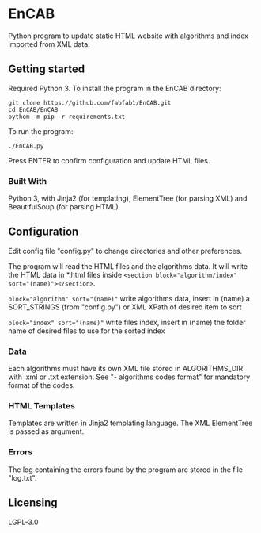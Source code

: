 # EnCAB

Python program to update static HTML website with algorithms and index imported from XML data.


## Getting started

Required Python 3.
To install the program in the EnCAB directory:
```shell
git clone https://github.com/fabfab1/EnCAB.git
cd EnCAB/EnCAB
pythom -m pip -r requirements.txt

```

To run the program:
```shell
./EnCAB.py
```

Press ENTER to confirm configuration and update HTML files.


### Built With

Python 3, with Jinja2 (for templating), ElementTree (for parsing XML) and BeautifulSoup (for parsing HTML).


## Configuration

Edit config file "config.py" to change directories and other preferences.

The program will read the HTML files and the algorithms data.
It will write the HTML data in *.html files inside ```<section block="algorithm/index" sort="(name)"></section>```.

```block="algorithm" sort="(name)"``` write algorithms data, insert in (name) a SORT_STRINGS (from "config.py") or XML XPath of desired item to sort

```block="index" sort="(name)"``` write files index, insert in (name) the folder name of desired files to use for the sorted index

### Data

Each algorithms must have its own XML file stored in ALGORITHMS_DIR with .xml or .txt extension.
See "- algorithms codes format" for mandatory format of the codes.

### HTML Templates

Templates are written in Jinja2 templating language. The XML ElementTree is passed as argument.

### Errors

The log containing the errors found by the program are stored in the file "log.txt".


## Licensing

LGPL-3.0
